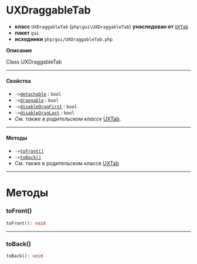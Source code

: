 # UXDraggableTab

- **класс** `UXDraggableTab` (`php\gui\UXDraggableTab`) **унаследован от** [`UXTab`](https://github.com/VenityStudio/android/tree/master/jphp-android-ext/api-docs/classes/php/gui/UXTab.ru.md)
- **пакет** `gui`
- **исходники** `php/gui/UXDraggableTab.php`

**Описание**

Class UXDraggableTab

---

#### Свойства

- `->`[`detachable`](#prop-detachable) : `bool`
- `->`[`draggable`](#prop-draggable) : `bool`
- `->`[`disableDragFirst`](#prop-disabledragfirst) : `bool`
- `->`[`disableDragLast`](#prop-disabledraglast) : `bool`
- *См. также в родительском классе* [UXTab](https://github.com/VenityStudio/android/tree/master/jphp-android-ext/api-docs/classes/php/gui/UXTab.ru.md).

---

#### Методы

- `->`[`toFront()`](#method-tofront)
- `->`[`toBack()`](#method-toback)
- См. также в родительском классе [UXTab](https://github.com/VenityStudio/android/tree/master/jphp-android-ext/api-docs/classes/php/gui/UXTab.ru.md)

---
# Методы

<a name="method-tofront"></a>

### toFront()
```php
toFront(): void
```

---

<a name="method-toback"></a>

### toBack()
```php
toBack(): void
```